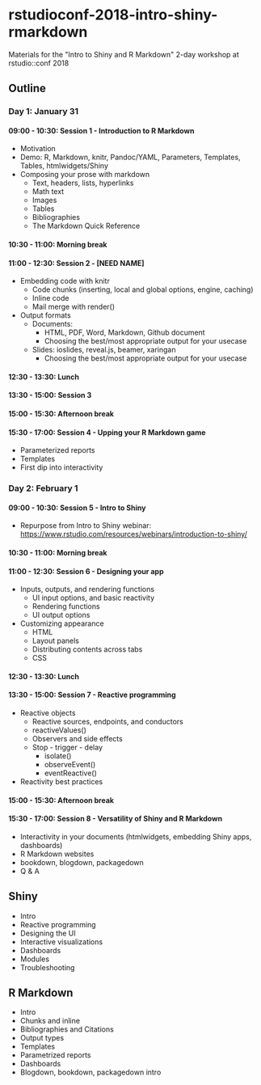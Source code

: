 # rstudioconf-2018-intro-shiny-rmarkdown

Materials for the "Intro to Shiny and R Markdown" 2-day workshop at rstudio::conf 2018

## Outline

### Day 1: January 31

#### <i class="fa fa-github" aria-hidden="true"></i> 09:00 - 10:30: Session 1 - Introduction to R Markdown
  - Motivation
  - Demo: R, Markdown, knitr, Pandoc/YAML, Parameters, Templates, Tables, htmlwidgets/Shiny
  - Composing your prose with markdown
    - Text, headers, lists, hyperlinks
    - Math text
    - Images
    - Tables
    - Bibliographies
    - The Markdown Quick Reference

#### 10:30 - 11:00: Morning break

#### 11:00 - 12:30: Session 2 - [NEED NAME]
  - Embedding code with knitr
    - Code chunks (inserting, local and global options, engine, caching)
    - Inline code
    - Mail merge with render()
  - Output formats 
    - Documents: 
      - HTML, PDF, Word, Markdown, Github document
      - Choosing the best/most appropriate output for your usecase
    - Slides: ioslides, reveal.js, beamer, xaringan
      - Choosing the best/most appropriate output for your usecase

#### 12:30 - 13:30: Lunch

#### 13:30 - 15:00: Session 3

#### 15:00 - 15:30: Afternoon break

#### 15:30 - 17:00: Session 4 - Upping your R Markdown game
  - Parameterized reports
  - Templates
  - First dip into interactivity

### Day 2: February 1

#### 09:00 - 10:30: Session 5 - Intro to Shiny
  - Repurpose from Intro to Shiny webinar: https://www.rstudio.com/resources/webinars/introduction-to-shiny/

#### 10:30 - 11:00: Morning break

#### 11:00 - 12:30: Session 6 - Designing your app
  - Inputs, outputs, and rendering functions
    - UI input options, and basic reactivity
    - Rendering functions
    - UI output options
  - Customizing appearance
    - HTML 
    - Layout panels
    - Distributing contents across tabs
    - CSS

#### 12:30 - 13:30: Lunch

#### 13:30 - 15:00: Session 7 - Reactive programming
  - Reactive objects
	  - Reactive sources, endpoints, and conductors
	  - reactiveValues()
	  - Observers and side effects
	- Stop - trigger - delay
	  - isolate() 
	  - observeEvent()
	  - eventReactive()
  - Reactivity best practices

#### 15:00 - 15:30: Afternoon break

#### 15:30 - 17:00: Session 8 - Versatility of Shiny and R Markdown
  - Interactivity in your documents (htmlwidgets, embedding Shiny apps, dashboards)
  - R Markdown websites
  - bookdown, blogdown, packagedown
  - Q & A



## Shiny

- Intro
- Reactive programming
- Designing the UI
- Interactive visualizations
- Dashboards
- Modules
- Troubleshooting

## R Markdown

- Intro
- Chunks and inline
- Bibliographies and Citations
- Output types
- Templates
- Parametrized reports
- Dashboards
- Blogdown, bookdown, packagedown intro
